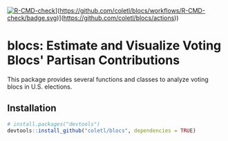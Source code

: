 <!-- badges: start -->

[![R-CMD-check]([https://github.com/coletl/blocs/workflows/R-CMD-check/badge.svg)](https://github.com/coletl/blocs/actions)](https://github.com/coletl/blocs/workflows/R-CMD-check/badge.svg)](https://github.com/coletl/blocs/actions))

<!-- badges: end -->

# blocs: Estimate and Visualize Voting Blocs' Partisan Contributions

This package provides several functions and classes to analyze voting blocs in U.S. elections.

## Installation

``` r
# install.packages("devtools")
devtools::install_github("coletl/blocs", dependencies = TRUE)
```
